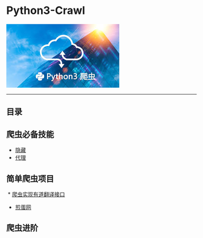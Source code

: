 # Python3-Crawl
![image](https://github.com/Harrdy2018/Python3-Crawl/blob/master/Pictures/Python3%20%E7%88%AC%E8%99%AB.jpg)  

***
## 目录
## 爬虫必备技能
  * [隐藏](https://github.com/Harrdy2018/Python3-Crawl/blob/master/Hide.md)
  * [代理](https://github.com/Harrdy2018/Python3-Crawl/blob/master/Proxy.md)
## 简单爬虫项目
  * [爬虫实现有道翻译接口](https://github.com/Harrdy2018/Python3-Crawl/tree/master/YouDao%20Translation)
  * [煎蛋网](https://github.com/Harrdy2018/Python3-Crawl/blob/master/%E7%85%8E%E8%9B%8B%E7%BD%91.md)
## 爬虫进阶
